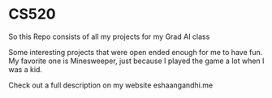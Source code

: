 # CS520

So this Repo consists of all my projects for my Grad AI class

Some interesting projects that were open ended enough for me to have fun. My favorite one is Minesweeper, just because I played the game a lot when I was a kid. 

Check out a full description on my website eshaangandhi.me
